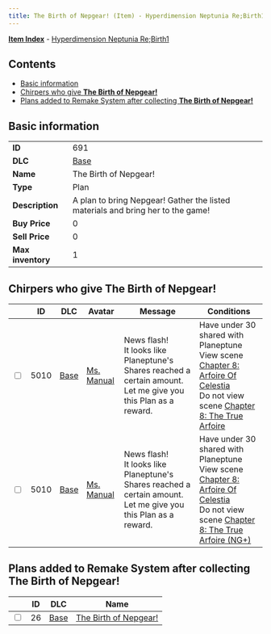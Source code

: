 ```yaml
---
title: The Birth of Nepgear! (Item) - Hyperdimension Neptunia Re;Birth1
---
```


[**Item Index**](/neptunia/rb1/item/index.html) - [Hyperdimension Neptunia Re;Birth1](/neptunia/rb1)

## Contents

- [Basic information](#basic-information)
- [Chirpers who give **The Birth of Nepgear!**](#chirpers-who-give-the-birth-of-nepgear)
- [Plans added to Remake System after collecting **The Birth of Nepgear!**](#plans-added-to-remake-system-after-collecting-the-birth-of-nepgear)
## Basic information

|   |   |
| -- | -- |
| **ID** | 691 |
| **DLC** | [Base](/neptunia/rb1/dlc/1-base.html) |
| **Name** | The Birth of Nepgear! |
| **Type** | Plan |
| **Description** | A plan to bring Nepgear! Gather the listed materials and bring her to the game! |
| **Buy Price** | 0 |
| **Sell Price** | 0 |
| **Max inventory** | 1 |


## Chirpers who give **The Birth of Nepgear!**

|    | ID | DLC | Avatar | Message | Conditions |
| -- | -- | --- | ------ | ------- | ---------- |
| <input type="checkbox" id="rb1-chirper-event-1-5010" class="trackbox" /> | 5010 | [Base](/neptunia/rb1/dlc/1-base.html) | [Ms. Manual](/neptunia/rb1/undefined/1-217-ms-manual.html) | News flash!<br />It looks like Planeptune's Shares reached a certain amount.<br />Let me give you this Plan as a reward. | Have under 30 shared with Planeptune<br />View scene [Chapter 8: Arfoire Of Celestia](/neptunia/rb1/scene/1-801-chapter-8-arfoire-of-celestia.html)<br />Do not view scene [Chapter 8: The True Arfoire](/neptunia/rb1/scene/1-807-chapter-8-the-true-arfoire.html) |
| <input type="checkbox" id="rb1-chirper-event-1-5010" class="trackbox" /> | 5010 | [Base](/neptunia/rb1/dlc/1-base.html) | [Ms. Manual](/neptunia/rb1/undefined/1-217-ms-manual.html) | News flash!<br />It looks like Planeptune's Shares reached a certain amount.<br />Let me give you this Plan as a reward. | Have under 30 shared with Planeptune<br />View scene [Chapter 8: Arfoire Of Celestia](/neptunia/rb1/scene/1-801-chapter-8-arfoire-of-celestia.html)<br />Do not view scene [Chapter 8: The True Arfoire (NG+)](/neptunia/rb1/scene/1-815-chapter-8-the-true-arfoire-ng.html) |


## Plans added to Remake System after collecting **The Birth of Nepgear!**

|    | ID | DLC | Name |
| -- | -- | --- | ---- |
| <input type="checkbox" id="rb1-remake-1-26" class="trackbox" /> | 26 | [Base](/neptunia/rb1/dlc/1-base.html) | [The Birth of Nepgear!](/neptunia/rb1/remake/1-26-the-birth-of-nepgear.html) |
